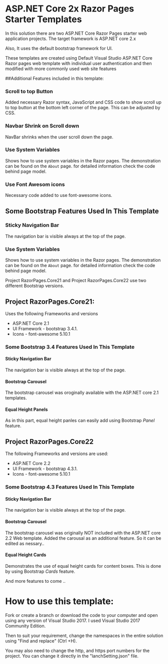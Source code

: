 # ASP.NET Core 2x Razor Pages Starter Templates

In this solution there are two ASP.NET Core Razor Pages starter web application projects. The target framework is ASP.NET core 2.x

Also, It uses the default bootstrap framework for UI.

These templates are created using Default Visual Studio ASP.NET Core Razor pages web template with individual user authentication and then modified with more commonly used web site features

##Additional Features included in this template:

### Scroll to top Button
Added necessary Razor syntax, JavaScript and CSS code to show scroll up to top button at the bottom left corner of the page. This can be adjusted by CSS.

### Navbar Shrink on Scroll down
NavBar shrinks when the user scroll down the page.

### Use System Variables
Shows how to use system variables in the Razor pages. The demonstration can be found on the `About` page. for detailed information check the code behind page model.

### Use Font Awesom icons
Necessary code added to use font-awesome icons.

## Some Bootstrap Features Used In This Template

### Sticky Navigation Bar
The navigation bar is visible always at the top of the page.

### Use System Variables
Shows how to use system variables in the Razor pages. The demonstration can be found on the `About` page. for detailed information check the code behind page model.

Project RazorPages.Core21 and Project RazorPages.Core22 use two different Bootstrap versions.   

## Project RazorPages.Core21:
Uses the following Frameworks and versions
<ul>
  <li>ASP.NET Core 2.1</li>
  <li>UI Framework - bootstrap 3.4.1.</li>
  <li>Icons - font-awesome 5.10.1</li>
</ul>

### Some Bootstrap 3.4 Features Used In This Template

#### Sticky Navigation Bar
The navigation bar is visible always at the top of the page.

#### Bootstrap Carousel
The bootstrap carousel was oroginally available with the ASP.NET core 2.1 templates.

#### Equal Height Panels
As in this part, equal height panles can easily add using Bootstrap <i>Panel</i> feature.

## Project RazorPages.Core22

The following Frameworks and versions are used:
<ul>
  <li>ASP.NET Core 2.2</li>
  <li>UI Framework - bootstrap 4.3.1.</li>
  <li>Icons - font-awesome 5.10.1</li>
</ul>

### Some Bootstrap 4.3 Features Used In This Template


#### Sticky Navigation Bar
The navigation bar is visible always at the top of the page.

#### Bootstrap Carousel
The bootstrap carousel was originally NOT included with the ASP.NET core 2.2 Web template. Added the carousal as an additional feature. So it can be edited as  nessary..

#### Equal Height Cards

Demonstrates the use of equal height cards for content boxes. This is done by using Bootstrap <i>Cards</i> feature. 

And more features to come ..

# How to use this template:

Fork or create a branch or download the code to your computer and open using any version of Visual Studio 2017. I used Visual Studio 2017 Community Edition.

Then to suit your requirement, change the namespaces in the entire solution using "Find and replace" (Ctrl +H).

You may also need to change the http, and https port numbers for the project. You can change it directly in the "lanchSetting.json" file.
